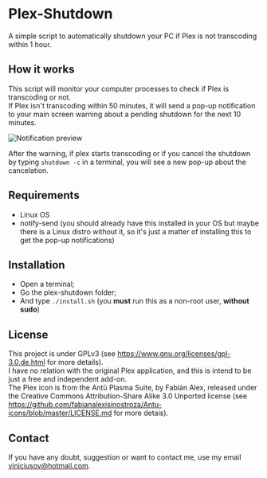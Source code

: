 # Plex-Shutdown
A simple script to automatically shutdown your PC if Plex is not transcoding within 1 hour.

## How it works
This script will monitor your computer processes to check if Plex is transcoding or not.  
If Plex isn't transcoding within 50 minutes, it will send a pop-up notification to your main screen warning about a pending shutdown for the next 10 minutes.  

![Notification preview](https://raw.githubusercontent.com/viniciusov/plex-shutdown/master/sample_images/1.png)

After the warning, if plex starts transcoding or if you cancel the shutdown by typing `shutdown -c` in a terminal, you will see a new pop-up about the cancelation.  

## Requirements
- Linux OS
- notify-send (you should already have this installed in your OS but maybe there is a Linux distro without it, so it's just a matter of installing this to get the pop-up notifications)

## Installation
- Open a terminal;
- Go the plex-shutdown folder;
- And type `./install.sh` (you **must** run this as a non-root user, **without sudo**)

## License
This project is under GPLv3 (see https://www.gnu.org/licenses/gpl-3.0.de.html for more details).  
I have no relation with the original Plex application, and this is intend to be just a free and independent add-on.  
The Plex icon is from the Antü Plasma Suite, by Fabián Alex, released under the Creative Commons Attribution-Share Alike 3.0 Unported license (see https://github.com/fabianalexisinostroza/Antu-icons/blob/master/LICENSE.md for more detais).

## Contact
If you have any doubt, suggestion or want to contact me, use my email viniciusov@hotmail.com.

